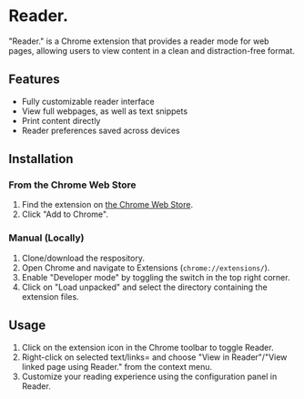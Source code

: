 ﻿# Reader.

"Reader." is a Chrome extension that provides a reader mode for web pages, allowing users to view content in a clean and distraction-free format.

## Features

- Fully customizable reader interface
- View full webpages, as well as text snippets
- Print content directly
- Reader preferences saved across devices

## Installation

### From the Chrome Web Store

1. Find the extension on <a href="https://chromewebstore.google.com/detail/reader/egjjcdhmghilihegkekmhdfhgcafffof" target="_blank">the Chrome Web Store</a>.
3. Click "Add to Chrome".

### Manual (Locally)

1. Clone/download the respository.
2. Open Chrome and navigate to Extensions (`chrome://extensions/`).
3. Enable "Developer mode" by toggling the switch in the top right corner.
4. Click on "Load unpacked" and select the directory containing the extension files.


## Usage

1. Click on the extension icon in the Chrome toolbar to toggle Reader.
2. Right-click on selected text/links= and choose "View in Reader"/"View linked page using Reader." from the context menu.
3. Customize your reading experience using the configuration panel in Reader.
